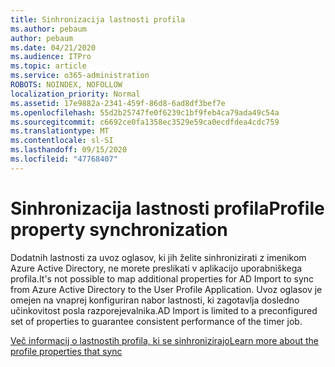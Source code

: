 ```yaml
---
title: Sinhronizacija lastnosti profila
ms.author: pebaum
author: pebaum
ms.date: 04/21/2020
ms.audience: ITPro
ms.topic: article
ms.service: o365-administration
ROBOTS: NOINDEX, NOFOLLOW
localization_priority: Normal
ms.assetid: 17e9882a-2341-459f-86d8-6ad8df3bef7e
ms.openlocfilehash: 55d2b25747fe0f6239c1bf9feb4ca79ada49c54a
ms.sourcegitcommit: c6692ce0fa1358ec3529e59ca0ecdfdea4cdc759
ms.translationtype: MT
ms.contentlocale: sl-SI
ms.lasthandoff: 09/15/2020
ms.locfileid: "47768407"
---
```

# <a name="profile-property-synchronization"></a><span data-ttu-id="0391b-102">Sinhronizacija lastnosti profila</span><span class="sxs-lookup"><span data-stu-id="0391b-102">Profile property synchronization</span></span>

<span data-ttu-id="0391b-103">Dodatnih lastnosti za uvoz oglasov, ki jih želite sinhronizirati z imenikom Azure Active Directory, ne morete preslikati v aplikacijo uporabniškega profila.</span><span class="sxs-lookup"><span data-stu-id="0391b-103">It's not possible to map additional properties for AD Import to sync from Azure Active Directory to the User Profile Application.</span></span> <span data-ttu-id="0391b-104">Uvoz oglasov je omejen na vnaprej konfiguriran nabor lastnosti, ki zagotavlja dosledno učinkovitost posla razporejevalnika.</span><span class="sxs-lookup"><span data-stu-id="0391b-104">AD Import is limited to a preconfigured set of properties to guarantee consistent performance of the timer job.</span></span>
  
[<span data-ttu-id="0391b-105">Več informacij o lastnostih profila, ki se sinhronizirajo</span><span class="sxs-lookup"><span data-stu-id="0391b-105">Learn more about the profile properties that sync</span></span>](https://go.microsoft.com/fwlink/?linkid=875671)
  

